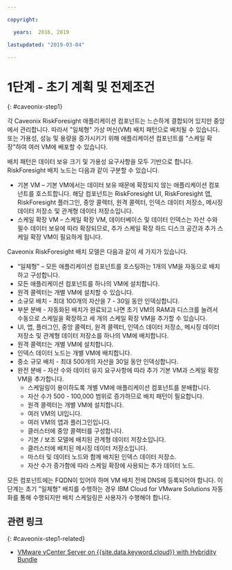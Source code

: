 ```yaml
---

copyright:

  years:  2016, 2019

lastupdated: "2019-03-04"

---
```


# 1단계 - 초기 계획 및 전제조건
{: #caveonix-step1}

각 Caveonix RiskForesight 애플리케이션 컴포넌트는 느슨하게 결합되어 있지만 중앙에서 관리합니다. 따라서 "일체형" 가상 머신(VM) 배치 패턴으로 배치될 수 있습니다. 또는 가용성, 성능 및 용량을 증가시키기 위해 애플리케이션 컴포넌트를 "스케일 확장"하여 여러 VM에 배포할 수 있습니다.

배치 패턴은 데이터 보유 크기 및 가용성 요구사항을 모두 기반으로 합니다. RiskForesight 배치 노드는 다음과 같이 구분할 수 있습니다.

-	기본 VM – 기본 VM에서는 데이터 보유 때문에 확장되지 않는 애플리케이션 컴포넌트를 호스트합니다. 해당 컴포넌트는 RiskForesight UI, RiskForesight 앱, RiskForesight 플러그인, 중앙 콜렉터, 원격 콜렉터, 인덱스 데이터 저장소, 메시징 데이터 저장소 및 관계형 데이터 저장소입니다.
-	스케일 확장 VM – 스케일 확장 VM, 데이터베이스 및 데이터 인덱스는 자산 수와 필수 데이터 보유에 따라 확장되므로, 추가 스케일 확장 하드 디스크 공간과 추가 스케일 확장 VM이 필요하게 됩니다.

Caveonix RiskForesight 배치 모델은 다음과 같이 세 가지가 있습니다.

-	“일체형” – 모든 애플리케이션 컴포넌트를 호스팅하는 1개의 VM을 자동으로 배치하고 구성합니다.
  - 모든 애플리케이션 컴포넌트를 하나의 VM에 설치합니다.
  - 원격 콜렉터는 개별 VM에 설치할 수 있습니다.
  - 소규모 배치 - 최대 100개의 자산을 7 - 30일 동안 인덱싱합니다.
-	부분 분배 - 자동화된 배치가 완료되고 나면 초기 VM의 RAM과 디스크를 늘려서 수동으로 스케일을 확장하고 세 개의 스케일 확장 VM을 추가할 수 있습니다.
  - UI, 앱, 플러그인, 중앙 콜렉터, 원격 콜렉터, 인덱스 데이터 저장소, 메시징 데이터 저장소 및 관계형 데이터 저장소를 하나의 VM에 배치합니다.
  - 원격 콜렉터는 개별 VM에 설치합니다.
  -	인덱스 데이터 노드는 개별 VM에 배치합니다.
  -	중소 규모 배치 - 최대 500개의 자산을 30일 동안 인덱싱합니다.
- 완전 분배 - 자산 수와 데이터 유지 요구사항에 따라 추가 기본 VM과 스케일 확장 VM을 추가합니다.
  - 스케일링이 용이하도록 개별 VM에 애플리케이션 컴포넌트를 분배합니다.
  -	자산 수가 500 - 100,000 범위로 증가하므로 배치 패턴이 필요합니다.
  -	원격 콜렉터는 개별 VM에 설치합니다.
  -	여러 VM의 UI입니다.
  -	여러 VM의 앱과 플러그인입니다.
  -	클러스터에 중앙 콜렉터를 구성합니다.
  -	기본 / 보조 모델에 배치된 관계형 데이터 저장소입니다.
  -	클러스터에 배치된 메시징 데이터 저장소입니다.
  -	마스터 및 데이터 노드와 함께 배치된 인덱스 데이터 저장소.
  -	자산 수가 증가함에 따라 스케일 확장에 사용되는 추가 데이터 노드.

모든 컴포넌트에는 FQDN이 있어야 하며 VM 배치 전에 DNS에 등록되어야 합니다. 이 단계는 초기 "일체형" 배치를 수행하는 경우 IBM Cloud for VMware Solutions 자동화를 통해 수행되지만 배치 스케일링은 사용자가 수행해야 합니다.

## 관련 링크
{: #caveonix-step1-related}

* [VMware vCenter Server on {{site.data.keyword.cloud}} with Hybridity Bundle](/docs/services/vmwaresolutions/archiref/vcs?topic=vmware-solutions-vcs-hybridity-intro)
